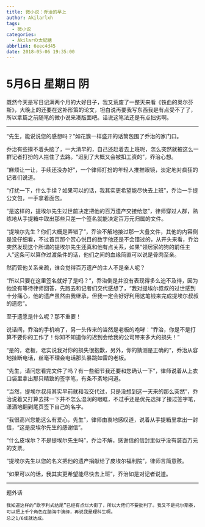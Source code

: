 ```yaml
---
title: 微小说：乔治的早上
author: Akilarlxh
tags:
  - 微小说
categories:
  - Akilarの太妃糖
abbrlink: 6eec4d45
date: 2018-05-06 19:35:00
---
```

# 5月6日 星期日 阴

既然今天是写日记满两个月的大好日子，我又荒废了一整天来看《铁血的奥尔芬斯》，大晚上的还要在这补形策的论文，坦白说再要我写东西我是有点受不了了，所以拿篇之前随笔的微小说来凑版面吧。话说这笔法还是有点拙劣啊。

---

“先生，能说说您的感想吗？”如花簇一样盛开的话筒包围了乔治的家门口。

乔治有些摸不着头脑了，一大清早的，自己还赶着去上班呢，怎么突然就被这么一群记者打扮的人拦住了去路。“迟到了大概又会被扣工资的”，乔治心想。

“麻烦让一让，手续还没办好”，一个律师打扮的年轻人推推眼镜，淡定地对疯狂的记者们说道。

“打扰一下，什么手续？如果可以的话，我其实更希望能尽快去上班”，乔治一手提公文包，一手拿着面包。

“是这样的，提埃尔先生过世前决定把他的百万遗产交接给您”，律师穿过人群，熟练地从手提箱中取出那些只差一个签名就能决定百万元归属的文件。

“提埃尔先生？你们大概是弄错了”，乔治不解地接过那一大叠文件，其他的内容倒是没仔细看，不过首页那个赏心悦目的数字他还是不会错过的，从开头来看，乔治突然发现这个所谓的提埃尔先生还真和他有点关系，如果“领居家的狗的前任主人”这条可以算作过渡条件的话，他们之间的血缘简直可以说是骨肉至亲。

然而管他关系亲疏，谁会觉得百万遗产的主人不是亲人呢？

“所以只要在这里签名就好了是吗？”，乔治倒是并没有表现得多么迫不及待，因为他没有等待律师回答，先跑去和记者们交代感想了，“我对提埃尔叔叔的过世感到十分痛心，他的遗产虽然由我继承，但我一定会好好利用这笔钱来完成提埃尔叔叔的遗愿”。

至于遗愿是什么呢？那不重要！

说话间，乔治的手机响了，另一头传来的当然是老板的咆哮：“乔治，你是不是打算不要你的工作了！你知不知道你的迟到会给我的公司带来多大的损失！”

“是的，老板，老实说我对你的损失很抱歉，另外，你的猜测是正确的”，乔治从容地挂断电话，丝毫不理会电话那头暴跳如雷的老板。

“先生，请问您看完文件了吗？有一些细节我还要和您确认一下”，律师说着从上衣口袋里拿出那只精致的签字笔，有条不紊地问道。

“当然，提埃尔叔叔其实早前就和我交代过，只是没想到这一天来的那么突然”，乔治说着又打算去抹一下并不怎么湿润的眼眶，不过手还是优先选择了接过签字笔，潇洒地翻到尾页签下自己的名字。

“我很高兴您能这么有爱心，先生”，律师由衷地感叹道，说着从手提箱里拿出一封信，“这是皮埃尔先生的感谢信”。

“什么皮埃尔？不是提埃尔先生吗”，乔治不解，感谢信的信封里似乎没有装百万元的支票。

“提埃尔先生以您的名义把他的遗产捐献给了皮埃尔福利院”，律师言简意赅。

“如果可以的话，我其实更希望能尽快去上班”，乔治如是对记者说道。

---

题外话
```
我知道这样的“欧亨利式结尾”已经有点烂大街了，所以大佬们不要批判了。我又不是托尔斯泰，可以把上千个角色在脑海中演绎，再说我是理科生啊。
总之1/6成就达成。
```